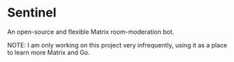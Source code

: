 # Sentinel
An open-source and flexible Matrix room-moderation bot.

NOTE: I am only working on this project very infrequently, using it as a place to learn more Matrix and Go.
